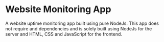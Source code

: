 # Website Monitoring App
A website uptime monitoring app built using pure NodeJs. This app does not require and dependencies and is solely built using NodeJs for the server and HTML, CSS and JavaScript for the frontend.
